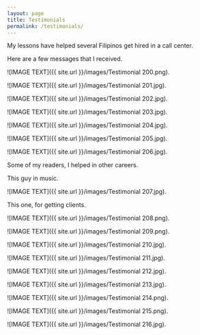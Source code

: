 ```yaml
---
layout: page
title: Testimonials
permalink: /testimonials/
---
```

My lessons have helped several Filipinos get hired in a call center.

Here are a few messages that I received.

![IMAGE TEXT]({{ site.url }}/images/Testimonial 200.png).

![IMAGE TEXT]({{ site.url }}/images/Testimonial 201.jpg).

![IMAGE TEXT]({{ site.url }}/images/Testimonial 202.jpg).

![IMAGE TEXT]({{ site.url }}/images/Testimonial 203.jpg).

![IMAGE TEXT]({{ site.url }}/images/Testimonial 204.jpg).

![IMAGE TEXT]({{ site.url }}/images/Testimonial 205.jpg).

![IMAGE TEXT]({{ site.url }}/images/Testimonial 206.jpg).

Some of my readers, I helped in other careers.

This guy in music.

![IMAGE TEXT]({{ site.url }}/images/Testimonial 207.jpg).

This one, for getting clients.

![IMAGE TEXT]({{ site.url }}/images/Testimonial 208.png).

![IMAGE TEXT]({{ site.url }}/images/Testimonial 209.png).

![IMAGE TEXT]({{ site.url }}/images/Testimonial 210.jpg).

![IMAGE TEXT]({{ site.url }}/images/Testimonial 211.jpg).

![IMAGE TEXT]({{ site.url }}/images/Testimonial 212.jpg).

![IMAGE TEXT]({{ site.url }}/images/Testimonial 213.jpg).

![IMAGE TEXT]({{ site.url }}/images/Testimonial 214.png).

![IMAGE TEXT]({{ site.url }}/images/Testimonial 215.png).

![IMAGE TEXT]({{ site.url }}/images/Testimonial 216.jpg).